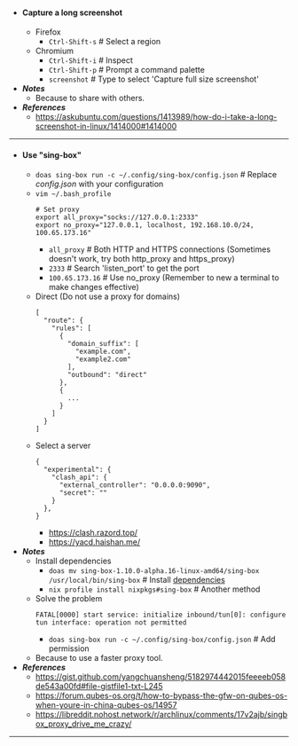 - #### Capture a long screenshot
    - Firefox
        - `Ctrl-Shift-s` # Select a region
    - Chromium
        - `Ctrl-Shift-i` # Inspect
        - `Ctrl-Shift-p` # Prompt a command palette
        - `screenshot` # Type to select 'Capture full size screenshot'
- ***Notes***
    - Because to share with others.
- ***References***
    - https://askubuntu.com/questions/1413989/how-do-i-take-a-long-screenshot-in-linux/1414000#1414000
- ---
- #### Use "sing-box"
    - `doas sing-box run -c ~/.config/sing-box/config.json` # Replace *config.json* with your configuration
    - `vim ~/.bash_profile`
      ```
      # Set proxy
      export all_proxy="socks://127.0.0.1:2333"
      export no_proxy="127.0.0.1, localhost, 192.168.10.0/24, 100.65.173.16"
      ```
        - `all_proxy` # Both HTTP and HTTPS connections (Sometimes doesn't work, try both http_proxy and https_proxy)
        - `2333` # Search 'listen_port' to get the port
        - `100.65.173.16` # Use no_proxy (Remember to new a terminal to make changes effective)
    - Direct (Do not use a proxy for domains)
      ```
      [
        "route": {
          "rules": [
            {
              "domain_suffix": [
                "example.com",
                "example2.com"
              ],
              "outbound": "direct"
            },
            {
              ...
            }
          ]
        }
      ]
      ```
    - Select a server
      ```
      {
        "experimental": {
          "clash_api": {
            "external_controller": "0.0.0.0:9090",
            "secret": ""
          }
        },
      }
      ```
    	- https://clash.razord.top/
        - https://yacd.haishan.me/
- ***Notes***
    - Install dependencies
        - `doas mv sing-box-1.10.0-alpha.16-linux-amd64/sing-box /usr/local/bin/sing-box` # Install [dependencies](https://github.com/SagerNet/sing-box/releases/)
        - `nix profile install nixpkgs#sing-box` # Another method
    - Solve the problem
      ```
      FATAL[0000] start service: initialize inbound/tun[0]: configure tun interface: operation not permitted
      ```
        - `doas sing-box run -c ~/.config/sing-box/config.json` # Add permission
    - Because to use a faster proxy tool.
- ***References***
    - https://gist.github.com/yangchuansheng/5182974442015feeeeb058de543a00fd#file-gistfile1-txt-L245
    - https://forum.qubes-os.org/t/how-to-bypass-the-gfw-on-qubes-os-when-youre-in-china-qubes-os/14957
    - https://libreddit.nohost.network/r/archlinux/comments/17v2ajb/singbox_proxy_drive_me_crazy/
- ---
